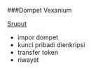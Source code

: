 ###Dompet Vexanium 

[Sruput](https://jajanjawa.github.io/wvex/)

- impor dompet
- kunci pribadi dienkripsi 
- transfer token
- riwayat
